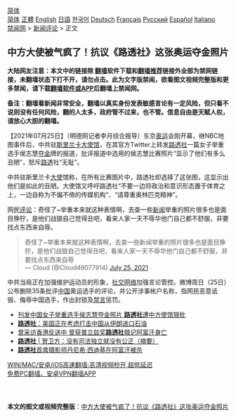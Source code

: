  <!-- 面包屑导航 --> <div class="breadcrumb"><!-- GTranslate: https://gtranslate.io/ -->  <div class="switcher notranslate">  <div class="selected">  <a href="#" onclick="return false;"> 简体</a>  </div>  <div class="option">  <a href="https://www.bannedbook.org" onclick="doGTranslate('zh-CN|zh-CN');jQuery('div.switcher div.selected a').html(jQuery(this).html());return false;" title="简体中文" class="nturl selected"> 简体</a>  <a href="https://www.bannedbook.org/zh-tw/" onclick="doGTranslate('zh-CN|zh-TW');jQuery('div.switcher div.selected a').html(jQuery(this).html());return false;" title="繁體中文" class="nturl"> 正體</a>  <a href="https://www.bannedbook.org/en/" onclick="doGTranslate('zh-CN|en');jQuery('div.switcher div.selected a').html(jQuery(this).html());return false;" title="English" class="nturl"> English</a>  <a href="https://www.bannedbook.org/ja/" onclick="doGTranslate('zh-CN|ja');jQuery('div.switcher div.selected a').html(jQuery(this).html());return false;" title="日本語" class="nturl"> 日語</a>  <a href="https://www.bannedbook.org/ko/" onclick="doGTranslate('zh-CN|ko');jQuery('div.switcher div.selected a').html(jQuery(this).html());return false;" title="한국어" class="nturl"> 한국어</a>  <a href="https://www.bannedbook.org/de/" onclick="doGTranslate('zh-CN|de');jQuery('div.switcher div.selected a').html(jQuery(this).html());return false;" title="Deutsch" class="nturl"> Deutsch</a>  <a href="https://www.bannedbook.org/fr/" onclick="doGTranslate('zh-CN|fr');jQuery('div.switcher div.selected a').html(jQuery(this).html());return false;" title="Français" class="nturl"> Français</a>  <a href="https://www.bannedbook.org/ru/" onclick="doGTranslate('zh-CN|ru');jQuery('div.switcher div.selected a').html(jQuery(this).html());return false;" title="Русский" class="nturl"> Русский</a>  <a href="https://www.bannedbook.org/es/" onclick="doGTranslate('zh-CN|es');jQuery('div.switcher div.selected a').html(jQuery(this).html());return false;" title="Español" class="nturl"> Español</a>  <a href="https://www.bannedbook.org/it/" onclick="doGTranslate('zh-CN|it');jQuery('div.switcher div.selected a').html(jQuery(this).html());return false;" title="Italiano" class="nturl"> Italiano</a>  </div>  </div>      <div class='breadcrumb-sub'><!-- Breadcrumb NavXT 6.3.0 --> <a href="https://www.bannedbook.org/" class="home">禁闻网</a> &gt; <a href="https://www.bannedbook.org/bnews/comments/" class="category">新闻评论</a> &gt; 正文</div></div><h2>中方大使被气疯了！抗议《路透社》这张奥运夺金照片</h2> <p class="notice"><b>大陆网友注意：本文中的链接除 <a href="https://github.com/bannedbook/fanqiang" >翻墙</a>软件下载和<a href="https://github.com/killgcd/justmysocks/blob/master/README.md">翻墙推荐</a>链接外全部为禁网链接，未翻墙状态下打不开，请勿点击。此为文字版禁闻，欲看图文视频完整版和更多禁闻，请下载<a href="https://github.com/bannedbook/fanqiang">翻墙软件或APP</a>后翻墙上禁闻网。</p><p>备注：翻墙看新闻非常安全，翻墙以真实身份发表敏感言论有一定风险，但只看不说则没有任何风险，翻的人太多，政府管不过来，也不管。信息自由是天赋人权，请放心大胆的翻墙。</b></p>  <div class="entry"> <p>              <a href="https://i1.wp.com/upload-images-bucket-v64rleca837do.s3.eu-west-1.amazonaws.com/wp-content/uploads/2021/07/25175337/1-5.jpg?fit=620%2C349&#038;ssl=1" data-caption=""></a>                            </p> <p>【2021年07月25日】（明德网记者李月综合报导）东京<a href="https://www.bannedbook.org/bnews/tag/%e5%a5%a5%e8%bf%90/" class="st_tag internal_tag" rel="tag" title="标签 奥运 下的日志">奥运</a>会刚开幕，继NBC地图事件后，中共驻<a href="https://www.bannedbook.org/bnews/tag/%E6%96%AF%E9%87%8C%E5%85%B0%E5%8D%A1/" class="st_tag internal_tag" rel="tag" title="标签 斯里兰卡 下的日志">斯里兰卡</a><a href="https://www.bannedbook.org/bnews/tag/%E5%A4%A7%E4%BD%BF%E9%A6%86/" class="st_tag internal_tag" rel="tag" title="标签 大使馆 下的日志">大使馆</a>，在其官方Twitter上转发<a href="https://www.bannedbook.org/bnews/tag/%e8%b7%af%e9%80%8f%e7%a4%be/" class="st_tag internal_tag" rel="tag" title="标签 路透社 下的日志">路透社</a>一篇女子举重选手侯志慧<a href="https://www.bannedbook.org/bnews/tag/%E5%A4%BA%E9%87%91/" class="st_tag internal_tag" rel="tag" title="标签 夺金 下的日志">夺金</a>牌的报道，批评报道中选用的侯志慧比赛照片“显示了他们有多么丑陋”，怒斥<a href="https://www.bannedbook.org/bnews/tag/%E8%B7%AF%E9%80%8F/" class="st_tag internal_tag" rel="tag" title="标签 路透 下的日志">路透</a>社“无耻”。</p>  <p>中共驻斯里兰卡<a href="https://www.bannedbook.org/bnews/tag/%E5%A4%A7%E4%BD%BF/" class="st_tag internal_tag" rel="tag" title="标签 大使 下的日志">大使</a>馆称，在所有比赛图片中，路透社却选择了这张图，这显示出他们是如此的丑陋。大使馆又呼吁路透社“不要一边将政治和意识形态置于体育之上，一边自称为不偏不倚的传媒机构”、“请尊重奥林匹克精神”。</p> <p></p>  <p>网民<span class='wp_keywordlink_affiliate'><a href="https://www.bannedbook.org/bnews/comments/" title="新闻评论" target="_blank">评论</a></span>：奇怪了~举重本来就这种表情啊，去查一些<span class='wp_keywordlink_affiliate'><a href="https://www.bannedbook.org/" title="新闻">新闻</a></span>举重的照片很多也是面目狰狞，是他们战狼自己觉得丑吧，看来人家一天不辱华他门自己都不舒服，非要找点东西来自辱。</p> <blockquote class="twitter-tweet" data-width="550" data-dnt="true"> 奇怪了~举重本来就这种表情啊，去查一些新闻举重的照片很多也是面目狰狞，是他们战狼自己觉得丑吧，看来人家一天不辱华他门自己都不舒服，非要找点东西来自辱<br/> &mdash; Cloud (@Cloud49077914) <a href="https://twitter.com/Cloud49077914/status/1419248665252667396?ref_src=twsrc%5Etfw">July 25, 2021</a><br/> </blockquote> <p>中共当局正在加强维护运动员的形象，<a href="https://www.bannedbook.org/bnews/tag/%e7%a4%be%e4%ba%a4%e7%bd%91%e7%bb%9c/" class="st_tag internal_tag" rel="tag" title="标签 社交网络 下的日志">社交网络</a>加强言论管控。微博周日（25日）公布删除35条批评<span class='wp_keywordlink_affiliate'><a href="https://www.bannedbook.org/" title="中国" target="_blank">中国</a></span>奥运选手的评论，并公开涉事帐户名称，指网民恶意诋毁、侮辱中国选手，作出封锁及<span class='wp_keywordlink_affiliate'><a href="https://www.bannedbook.org/bnews/bblog/" title="禁言博客" target="_blank">禁言</a></span>惩罚。</p>  <ul class='op-related-articles' title='相关阅读'> <li><a href='https://www.bannedbook.org/bnews/headline/20210725/1594062.html' target='_blank'>刊发中国女子举重选手侯志慧夺金照片 <b>路透社</b>遭中方使馆狠批</a></li> <li><a href='https://www.bannedbook.org/bnews/baitai/20210724/1593450.html' target='_blank'><b>路透社</b>：美国正在考虑打击中国从伊朗进口石油</a></li> <li><a href='https://www.bannedbook.org/bnews/comments/20210717/1589134.html' target='_blank'>曾采访香港反送中 曾获普立兹奖<b>路透社</b>摄记阿富汗身亡</a></li> <li><a href='https://www.bannedbook.org/bnews/baitai/20210717/1589097.html' target='_blank'><b>路透社</b> &#124; 贺卫方：没有司法独立就没有公正（摘要）</a></li> <li><a href='https://www.bannedbook.org/bnews/baitai/20210717/1588924.html' target='_blank'><b>路透社</b>首席摄影师丹尼希·西迪基在阿富汗被杀</a></li> </ul> <p class="texttj"> <a href="https://github.com/bannedbook/fanqiang/wiki/V2ray%E6%9C%BA%E5%9C%BA" target="_blank">WIN/MAC/安卓/iOS高速翻墙:高清视频秒开,超低延迟</a><br/> <a href="https://github.com/bannedbook/fanqiang/wiki/%E7%A6%81%E9%97%BB%E7%BD%91%E5%AE%89%E5%8D%93%E7%BF%BB%E5%A2%99%E6%96%B0%E9%97%BBAPP" target="_blank">免费PC翻墙、安卓VPN翻墙APP</a></p><p>&nbsp;</p> <a name='sharetosocial'></a>  <div style="margin-bottom:5px;padding-bottom:5px;clear:both"> <div id="archive-pix-1" class="banner-ads"> <!-- AuctionX Display platform tag START --> <div id="26318x728x90x621x_ADSLOT2" clicktrack="%%CLICK_URL_ESC%%"></div> <!-- AuctionX Display platform tag END --> </div> <div id="archive-pix-2" class="banner-ads"> <!-- AuctionX Display platform tag START --> <div id="26315x300x250x621x_ADSLOT2" clicktrack="%%CLICK_URL_ESC%%"></div> <!-- AuctionX Display platform tag END --> </div> </div>  <div id="archive-pix-1" class="banner-ads"> <!-- AuctionX Display platform tag START --> <div id="26318x728x90x621x_ADSLOT3" clicktrack="%%CLICK_URL_ESC%%"></div> <!-- AuctionX Display platform tag END --> </div> <div><b>本文的图文或视频完整版</b>：<a href='https://www.bannedbook.org/bnews/comments/20210726/1594157.html'>中方大使被气疯了！抗议《路透社》这张奥运夺金照片</a></div>  </div><!--END ENTRY--> 